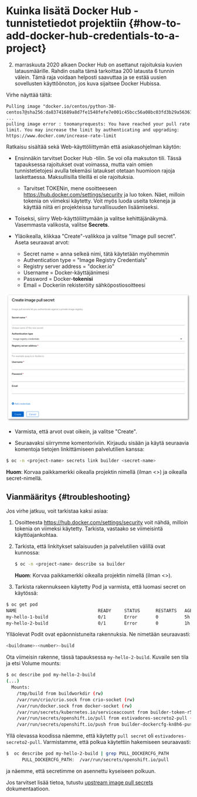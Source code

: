 
# Kuinka lisätä Docker Hub -tunnistetiedot projektiin {#how-to-add-docker-hub-credentials-to-a-project}

2. marraskuuta 2020 alkaen Docker Hub on asettanut rajoituksia kuvien latausmäärille. Rahdin osalta tämä tarkoittaa 200 latausta 6 tunnin välein. Tämä raja voidaan helposti saavuttaa ja se estää uusien sovellusten käyttöönoton, jos kuva sijaitsee Docker Hubissa.

Virhe näyttää tältä:

```
Pulling image "docker.io/centos/python-38-centos7@sha256:da83741689a8d7fe1548fefe7e001c45bcc56a08bc03fd3b29a5636163ca0353" ...
pulling image error : toomanyrequests: You have reached your pull rate limit. You may increase the limit by authenticating and upgrading: https://www.docker.com/increase-rate-limit
```

Ratkaisu sisältää sekä Web-käyttöliittymän että asiakasohjelman käytön:

* Ensinnäkin tarvitset Docker Hub -tilin. Se voi olla maksuton tili. Tässä tapauksessa rajoitukset ovat voimassa, mutta vain omien tunnistetietojesi avulla tekemäsi lataukset otetaan huomioon rajoja laskettaessa. Maksullisilla tileillä ei ole rajoituksia.
    * Tarvitset TOKENin, mene osoitteeseen <https://hub.docker.com/settings/security> ja luo token. Näet, milloin tokenia on viimeksi käytetty. Voit myös luoda useita tokeneja ja käyttää niitä eri projekteissa turvallisuuden lisäämiseksi.

* Toiseksi, siirry Web-käyttöliittymään ja valitse kehittäjänäkymä. Vasemmasta valikosta, valitse **Secrets**.

* Yläoikealla, klikkaa "Create"-valikkoa ja valitse "Image pull secret". Aseta seuraavat arvot:
    * Secret name = anna selkeä nimi, tätä käytetään myöhemmin
    * Authentication type = "Image Registry Credentials"
    * Registry server address = "docker.io"
    * Username = Docker-käyttäjänimesi
    * Password = Docker-**tokenisi**
    * Email = Dockeriin rekisteröity sähköpostiosoitteesi

![create secret](../../cloud/img/create_docker_hub_secret.png)

* Varmista, että arvot ovat oikein, ja valitse "Create".

* Seuraavaksi siirrymme komentoriviin. Kirjaudu sisään ja käytä seuraavia komentoja tietojen linkittämiseen palvelutilien kanssa:

```sh
$ oc -n <project-name> secrets link builder <secret-name>
```

**Huom**: Korvaa <project-name> paikkamerkki oikealla projektin nimellä (ilman <>) ja <secret-name> oikealla secret-nimellä.

## Vianmääritys {#troubleshooting}

Jos virhe jatkuu, voit tarkistaa kaksi asiaa:

1. Osoitteesta <https://hub.docker.com/settings/security> voit nähdä, milloin tokenia on viimeksi käytetty. Tarkista, vastaako se viimeisintä käyttöajankohtaa.

1. Tarkista, että linkitykset salaisuuden ja palvelutilien välillä ovat kunnossa:

    ```sh
    $ oc -n <project-name> describe sa builder
    ```

    **Huom**: Korvaa <project-name> paikkamerkki oikealla projektin nimellä (ilman <>).

1. Tarkista rakennukseen käytetty Pod ja varmista, että luomasi secret on käytössä:

  ```sh
  $ oc get pod
  NAME                               READY     STATUS      RESTARTS   AGE
  my-hello-1-build                   0/1       Error       0          5h
  my-hello-2-build                   0/1       Error       0          1h
  ```

  Ylläolevat Podit ovat epäonnistuneita rakennuksia. Ne nimetään seuraavasti:

  ```sh
  <buildname>-<number>-build
  ```

  Ota viimeisin rakenne, tässä tapauksessa `my-hello-2-build`. Kuvaile sen tila ja etsi Volume mounts:

  ```sh
  $ oc describe pod my-hello-2-build
  (...)
    Mounts:
      /tmp/build from buildworkdir (rw)
      /var/run/crio/crio.sock from crio-socket (rw)
      /var/run/docker.sock from docker-socket (rw)
      /var/run/secrets/kubernetes.io/serviceaccount from builder-token-r5zp8 (ro)
      /var/run/secrets/openshift.io/pull from estivadores-secreto2-pull (ro)
      /var/run/secrets/openshift.io/push from builder-dockercfg-kn8h6-push (ro)
  ```

  Yllä olevassa koodissa näemme, että käytetty `pull secret` oli `estivadores-secreto2-pull`. Varmistamme, että polkua käytettiin hakemiseen seuraavasti:

  ```sh
  $  oc describe pod my-hello-2-build | grep PULL_DOCKERCFG_PATH
        PULL_DOCKERCFG_PATH:  /var/run/secrets/openshift.io/pull
  ```

  ja näemme, että secretimme on asennettu kyseiseen polkuun.

Jos tarvitset lisää tietoa, tutustu [upstream image pull secrets](https://docs.openshift.com/container-platform/3.11/dev_guide/managing_images.html#using-image-pull-secrets) dokumentaatioon.

